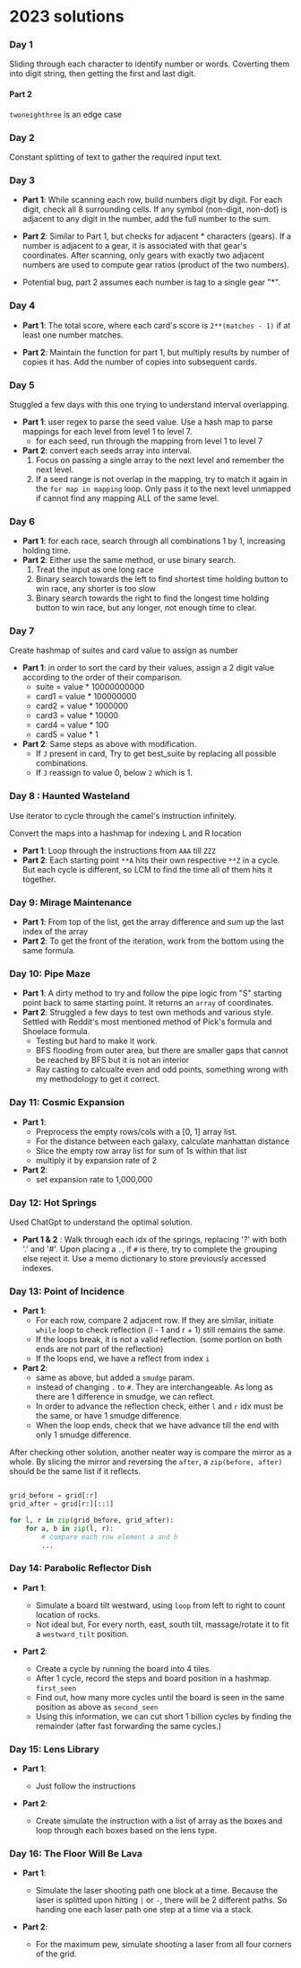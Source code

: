 # 2023 solutions

### Day 1
Sliding through each character to identify number or words. Coverting them into digit string, then getting the first and last digit.

#### Part 2
`twoneighthree` is an edge case

### Day 2
Constant splitting of text to gather the required input text.

### Day 3
- **Part 1**: While scanning each row, build numbers digit by digit. For each digit, check all 8 surrounding cells. If any symbol (non-digit, non-dot) is adjacent to any digit in the number, add the full number to the sum.

- **Part 2**: Similar to Part 1, but checks for adjacent * characters (gears). If a number is adjacent to a gear, it is associated with that gear's coordinates. After scanning, only gears with exactly two adjacent numbers are used to compute gear ratios (product of the two numbers).
- Potential bug, part 2 assumes each number is tag to a single gear "*".

### Day 4

- **Part 1**: The total score, where each card's score is `2**(matches - 1)` if at least one number matches.

- **Part 2**: Maintain the function for part 1, but multiply results by number of copies it has. Add the number of copies into subsequent cards. 

### Day 5

Stuggled a few days with this one trying to understand interval overlapping.

- **Part 1**: user regex to parse the seed value. Use a hash map to parse mappings for each level from level 1 to level 7.
    - for each seed, run through the mapping from level 1 to level 7
- **Part 2**: convert each seeds array into interval.
    1. Focus on passing a single array to the next level and remember the next level.
    2. If a seed range is not overlap in the mapping, try to match it again in the `for map in mapping` loop. Only pass it to the next level unmapped if cannot find any mapping ALL of the same level.

### Day 6

- **Part 1**: for each race, search through all combinations 1 by 1, increasing holding time.
- **Part 2**: Either use the same method, or use binary search. 
    1. Treat the input as one long race
    2. Binary search towards the left to find shortest time holding button to win race, any shorter is too slow
    3. Binary search towards the right to find the longest time holding button to win race, but any longer, not enough time to clear.

### Day 7

Create hashmap of suites and card value to assign as number
- **Part 1**: in order to sort the card by their values, assign a 2 digit value according to the order of their comparison. 
    - suite = value * 10000000000
    - card1 = value * 100000000
    - card2 = value * 1000000
    - card3 = value * 10000
    - card4 = value * 100
    - card5 = value * 1
- **Part 2**: Same steps as above with modification.
    - If `J` present in card, Try to get best_suite by replacing all possible combinations.
    - If `J` reassign to value 0, below `2` which is 1.

### Day 8 : Haunted Wasteland

Use iterator to cycle through the camel's instruction infinitely.

Convert the maps into a hashmap for indexing L and R location

- **Part 1**: Loop through the instructions from `AAA` till `ZZZ`
- **Part 2**: Each starting point `**A` hits their own respective `**Z` in a cycle. But each cycle is different, so LCM to find the time all of them hits it together. 

### Day 9: Mirage Maintenance

- **Part 1**: From top of the list, get the array difference and sum up the last index of the array
- **Part 2**: To get the front of the iteration, work from the bottom using the same formula.

### Day 10: Pipe Maze

- **Part 1**: A dirty method to try and follow the pipe logic from "S" starting point back to same starting point. It returns an `array` of coordinates. 
- **Part 2**: Struggled a few days to test own methods and various style. Settled with Reddit's most mentioned method of Pick's formula and Shoelace formula. 
    - Testing but hard to make it work.
    - BFS flooding from outer area, but there are smaller gaps that cannot be reached by BFS but it is not an interior
    - Ray casting to calcualte even and odd points, something wrong with my methodology to get it correct.

### Day 11: Cosmic Expansion 

- **Part 1**: 
    - Preprocess the empty rows/cols with a [0, 1]  array list.
    - For the distance between each galaxy, calculate manhattan distance
    - Slice the empty row array list for sum of 1s within that list
    - multiply it by expansion rate of 2
- **Part 2**: 
    - set expansion rate to 1,000,000


### Day 12: Hot Springs

Used ChatGpt to understand the optimal solution.

- **Part 1 & 2** : Walk through each idx of the springs, replacing '?' with both '.' and '#'. Upon placing a `.`, if `#` is there, try to complete the grouping else reject it. Use a memo dictionary to store previously accessed indexes.

### Day 13: Point of Incidence 

- **Part 1**: 
    - For each row, compare 2 adjacent row. If they are similar, initiate `while` loop to check reflection (l - 1 and r + 1) still remains the same.
    - If the loops break, it is not a valid reflection. (some portion on both ends are not part of the reflection)
    - If the loops end, we have a reflect from index `i`
- **Part 2**: 
    - same as above, but added a `smudge` param. 
    - instead of changing `.` to `#`. They are interchangeable. As long as there are 1 difference in smudge, we can reflect.
    - In order to advance the reflection check, either `l` and `r` idx must be the same, or have 1 smudge difference.
    - When the loop ends, check that we have advance till the end with only 1 smudge difference.

After checking other solution, another neater way is compare the mirror as a whole. By slicing the mirror and reversing the `after`, a `zip(before, after)` should be the same list if it reflects.
```python

grid_before = grid[:r]
grid_after = grid[r:][::1]

for l, r in zip(grid_before, grid_after):
    for a, b in zip(l, r):
        # compare each row element a and b
        ...
```
### Day 14: Parabolic Reflector Dish

- **Part 1**: 
    - Simulate a board tilt westward, using `loop` from left to right to count location of rocks.
    - Not ideal but, For every north, east, south tilt, massage/rotate it to fit a `westward_tilt` position.

- **Part 2**: 
    - Create a cycle by running the board into 4 tiles.
    - After 1 cycle, record the steps and board position in a hashmap. `first_seen`
    - Find out, how many more cycles until the board is seen in the same position as above as `second_seen`
    - Using this information, we can cut short 1 billion cycles by finding the remainder (after fast forwarding the same cycles.) 

### Day 15: Lens Library

- **Part 1**:
    - Just follow the instructions

- **Part 2**:
    - Create simulate the instruction with a list of array as the boxes and loop through each boxes based on the lens type.

### Day 16: The Floor Will Be Lava


- **Part 1**:
    - Simulate the laser shooting path one block at a time. Because the laser is splitted upon hitting `|` or `-`, there will be 2 different paths. So handing one each laser path one step at a time via a stack.

- **Part 2**:
    - For the maximum pew, simulate shooting a laser from all four corners of the grid.